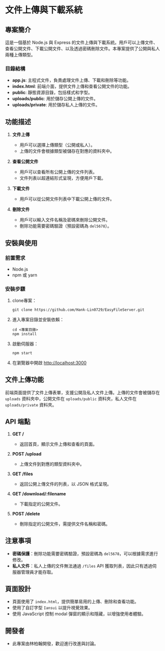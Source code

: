 # 文件上傳與下載系統

## 專案簡介
這是一個基於 Node.js 與 Express 的文件上傳與下載系統。用戶可以上傳文件、查看公開文件、下載公開文件、以及透過密碼刪除文件。本專案提供了公開與私人兩種上傳類型。

### 目錄結構
- **app.js**: 主程式文件，負責處理文件上傳、下載和刪除等功能。
- **index.html**: 前端介面，提供文件上傳和查看公開文件的功能。
- **public**: 靜態資源目錄，包括樣式和字型。
- **uploads/public**: 用於儲存公開上傳的文件。
- **uploads/private**: 用於儲存私人上傳的文件。

## 功能描述
1. **文件上傳**
    - 用戶可以選擇上傳類型（公開或私人）。
    - 上傳的文件會根據類型被儲存在對應的資料夾中。

2. **查看公開文件**
    - 用戶可以查看所有公開上傳的文件列表。
    - 文件列表以超連結形式呈現，方便用戶下載。

3. **下載文件**
    - 用戶可以從公開文件列表中下載公開上傳的文件。

4. **刪除文件**
    - 用戶可以輸入文件名稱及密碼來刪除公開文件。
    - 刪除功能需要密碼驗證（預設密碼為 `del5678`）。

## 安裝與使用

### 前置需求
- Node.js
- npm 或 yarn

### 安裝步驟
1. clone專案：
   ```
   git clone https://github.com/Hank-Lin0729/EasyFileServer.git
   ```
2. 進入專案目錄並安裝依賴：
   ```
   cd <專案目錄>
   npm install
   ```
3. 啟動伺服器：
   ```
   npm start
   ```
4. 在瀏覽器中開啟 [http://localhost:3000](http://localhost:3000)

## 文件上傳功能
前端頁面提供了文件上傳表單，支援公開及私人文件上傳。上傳的文件會被儲存在 `uploads` 資料夾中，公開文件在 `uploads/public` 資料夾，私人文件在 `uploads/private` 資料夾。

## API 端點
1. **GET /**
    - 返回首頁，顯示文件上傳和查看的頁面。

2. **POST /upload**
    - 上傳文件到對應的類型資料夾中。

3. **GET /files**
    - 返回公開上傳文件的列表，以 JSON 格式呈現。

4. **GET /download/:filename**
    - 下載指定的公開文件。

5. **POST /delete**
    - 刪除指定的公開文件，需提供文件名稱和密碼。

## 注意事項
- **密碼保護**：刪除功能需要密碼驗證，預設密碼為 `del5678`，可以根據需求進行修改。
- **私人文件**：私人上傳的文件無法通過 `/files` API 獲取列表，因此只有透過伺服器管理員才能存取。

## 頁面設計
- 頁面使用了 `index.html`，提供簡單易用的上傳、刪除和查看功能。
- 使用了自訂字型 `Iansui` 以提升視覺效果。
- 使用 JavaScript 控制 modal 彈窗的顯示和隱藏，以增強使用者體驗。

## 開發者
- 此專案由林柏翰開發，歡迎進行改進與討論。
